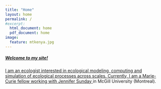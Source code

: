 ```yaml
---
title: "Home"
layout: home
permalink: /
#excerpt: 
  html_document: home
  pdf_document: home
image:
  feature: mtkenya.jpg
---
```


<div class="tiles">

<div class="title">
  <a href="/research/">
    <h5>Welcome to my site!</h5>
    I am an ecologist interested in ecological modeling, computing and simulation of ecological processes across scales.
    Currently, I am a Marie-Curie fellow working with <a href="http://jennsunday.weebly.com/"> Jennifer Sunday </a> in McGill University (Montreal).
  </a>
</div>
